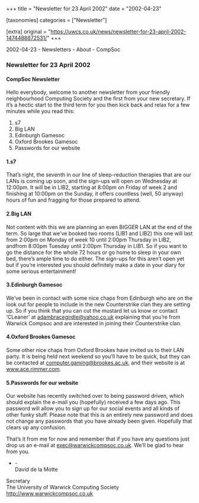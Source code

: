 +++
title = "Newsletter for 23 April 2002"
date = "2002-04-23"

[taxonomies]
categories = ["Newsletter"]

[extra]
original = "https://uwcs.co.uk/news/newsletter-for-23-april-2002-1474488872531/"
+++

2002-04-23 - Newsletters - About - CompSoc

### Newsletter for 23 April 2002

#### CompSoc Newsletter

Hello everybody, welcome to another newsletter from your friendly neighbourhood Computing Society and the first from your new secretary. If it’s a hectic start to the third term for you then kick back and relax for a few minutes while you read this:

1.  s7
2.  Big LAN
3.  Edinburgh Gamesoc
4.  Oxford Brookes Gamesoc
5.  Passwords for our website

#### 1.s7

That’s right, the seventh in our line of sleep-reduction therapies that are our LANs is coming up soon, and the sign-ups will open on Wednesday at 12:00pm. It will be in LIB2, starting at 8:00pm on Friday of week 2 and finishing at 10:00pm on the Sunday, it offers countless (well, 50 anyway) hours of fun and fragging for those prepared to attend.

#### 2.Big LAN

Not content with this we are planning an even BIGGER LAN at the end of the term. So large that we’ve booked two rooms (LIB1 and LIB2) this one will last from 2:00pm on Monday of week 10 until 2:00pm Thursday in LIB2, andfrom 8:00pm Tuesday until 2:00pm Thursday in LIB1. So if you want to go the distance for the whole 72 hours or go home to sleep in your own bed, there’s ample time to do either. The sign-ups for this aren’t open yet but if you’re interested you should definitely make a date in your diary for some serious entertainment\!

#### 3.Edinburgh Gamesoc

We’ve been in contact with some nice chaps from Edinburgh who are on the look out for people to include in the new Counterstrike clan they are setting up. So if you think that you can cut the mustard let us know or contact ‘CLeaner’ at adambracegirdle@yahoo.co.uk explaining that you’re from Warwick Compsoc and are interested in joining their Counterstrike clan.

#### 4.Oxford Brookes Gamesoc

Some other nice chaps from Oxford Brookes have invited us to their LAN party. It is being held next weekend so you’ll have to be quick, but they can be contacted at computer.gaming@brookes.ac.uk, and their website is at www.ace.rimmer.com.

#### 5.Passwords for our website

Our website has recently switched over to being password driven, which should explain the e-mail you (hopefully) received a few days ago. This password will allow you to sign up for our social events and all kinds of other funky stuff. Please note that this is an entirely new password and does not change any passwords that you have already been given. Hopefully that clears up any confusion.

That’s it from me for now and remember that if you have any questions just drop us an e-mail at exec@warwickcompsoc.co.uk. We’ll be glad to hear from you.

  - \-  
    David de la Motte

Secretary  
The University of Warwick Computing Society  
http://www.warwickcompsoc.co.uk
